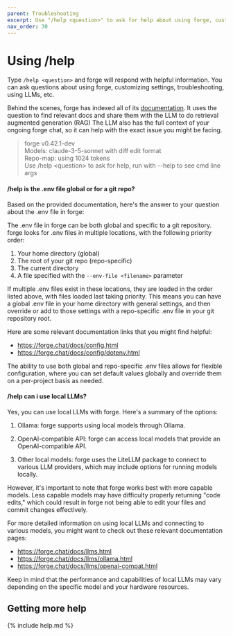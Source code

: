 ```yaml
---
parent: Troubleshooting
excerpt: Use "/help <question>" to ask for help about using forge, customizing settings, troubleshooting, using LLMs, etc.
nav_order: 30
---
```


# Using /help

Type `/help <question>` and
forge will respond with helpful information.
You can ask questions about using forge, 
customizing settings, troubleshooting, using LLMs, etc.

Behind the scenes, forge has indexed all of its
[documentation](https://forge.chat/).
It uses the question to find relevant docs
and share them with the LLM to do
retrieval augmented generation (RAG)
The LLM also has the full context of your ongoing
forge chat,
so it can help with the exact issue you might be facing.


<div class="chat-transcript" markdown="1">

> forge v0.42.1-dev  
> Models: claude-3-5-sonnet with diff edit format  
> Repo-map: using 1024 tokens  
> Use /help \<question\> to ask for help, run with --help to see cmd line args  

#### /help is the .env file global or for a git repo?

Based on the provided documentation, here's the answer to your question about the .env file in forge:

The .env file in forge can be both global and specific to a git repository. forge looks for .env files in multiple locations, with the following priority order:

1. Your home directory (global)
2. The root of your git repo (repo-specific)
3. The current directory
4. A file specified with the `--env-file <filename>` parameter

If multiple .env files exist in these locations, they are loaded in the order listed above, with files loaded last taking priority. This means you can have a global .env file in your home directory with general settings, and then override or add to those settings with a repo-specific .env file in your git repository root.

Here are some relevant documentation links that you might find helpful:

- https://forge.chat/docs/config.html
- https://forge.chat/docs/config/dotenv.html

The ability to use both global and repo-specific .env files allows for flexible configuration, where you can set default values globally and override them on a per-project basis as needed.

</div>
<div class="chat-transcript" markdown="1">

#### /help can i use local LLMs?

Yes, you can use local LLMs with forge. Here's a summary of the options:

1. Ollama: forge supports using local models through Ollama.

2. OpenAI-compatible API: forge can access local models that provide an OpenAI-compatible API.

3. Other local models: forge uses the LiteLLM package to connect to various LLM providers, which may include options for running models locally.

However, it's important to note that forge works best with more capable models. Less capable models may have difficulty properly returning "code edits," which could result in forge not being able to edit your files and commit changes effectively.

For more detailed information on using local LLMs and connecting to various models, you might want to check out these relevant documentation pages:

- https://forge.chat/docs/llms.html
- https://forge.chat/docs/llms/ollama.html
- https://forge.chat/docs/llms/openai-compat.html

Keep in mind that the performance and capabilities of local LLMs may vary depending on the specific model and your hardware resources.

</div>


## Getting more help

{% include help.md %}
